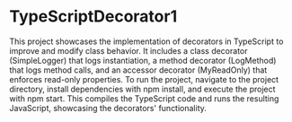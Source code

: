 # TypeScriptDecorator1

This project showcases the implementation of decorators in TypeScript to improve and modify class behavior. It includes a class decorator (SimpleLogger) that logs instantiation, a method decorator (LogMethod) that logs method calls, and an accessor decorator (MyReadOnly) that enforces read-only properties. To run the project, navigate to the project directory, install dependencies with npm install, and execute the project with npm start. This compiles the TypeScript code and runs the resulting JavaScript, showcasing the decorators' functionality.
